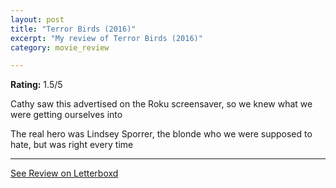```yaml
---
layout: post
title: "Terror Birds (2016)"
excerpt: "My review of Terror Birds (2016)"
category: movie_review

---
```


**Rating:** 1.5/5

Cathy saw this advertised on the Roku screensaver, so we knew what we were getting ourselves into

The real hero was Lindsey Sporrer, the blonde who we were supposed to hate, but was right every time

<hr>

[See Review on Letterboxd](https://boxd.it/2dRs5x)
